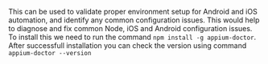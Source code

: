 This can be used to validate proper environment setup for Android and iOS automation, and identify any common configuration issues. This would help to diagnose and fix common Node, iOS and Android configuration issues. To install this we need to run the command `npm install -g appium-doctor`.
After successfull installation you can check the version using command `appium-doctor --version`